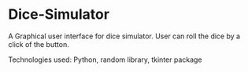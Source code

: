 # Dice-Simulator

A Graphical user interface for dice simulator. User can roll the dice by a click of the button.

Technologies used: Python, random library, tkinter package
